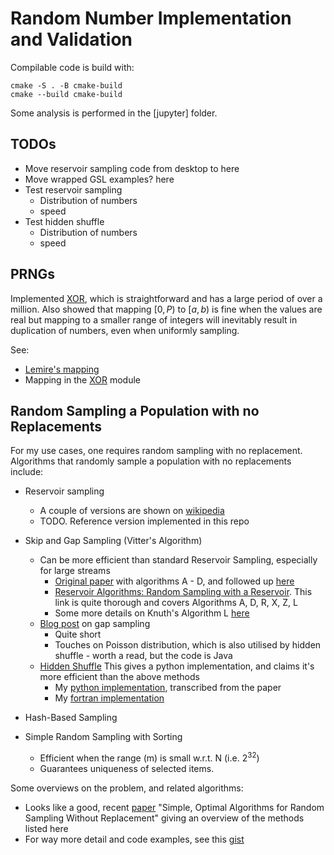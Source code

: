 # Random Number Implementation and Validation

Compilable code is build with:

```shell
cmake -S . -B cmake-build
cmake --build cmake-build
```

Some analysis is performed in the [jupyter] folder.


## TODOs

* Move reservoir sampling code from desktop to here
* Move wrapped GSL examples? here
* Test reservoir sampling 
  * Distribution of numbers
  * speed
* Test hidden shuffle
  * Distribution of numbers
  * speed


## PRNGs

Implemented [XOR](src/fortran/xorshifts.f90), which is straightforward and has a large period of 
over a million. Also showed that mapping $[0, P)$ to $[a, b)$ is fine when the values are real
but mapping to a smaller range of integers will inevitably result in duplication of numbers,
even when uniformly sampling.

See:
* [Lemire's mapping](src/cpp/lemire_mapping.cpp)
* Mapping in the [XOR](src/fortran/xorshifts.f90) module


## Random Sampling a Population with no Replacements

For my use cases, one requires random sampling with no replacement.
Algorithms that randomly sample a population with no replacements include:

* Reservoir sampling
	* A couple of versions are shown on [wikipedia](https://en.wikipedia.org/wiki/Reservoir_sampling)
    * TODO. Reference version implemented in this repo

* Skip and Gap Sampling (Vitter's Algorithm)
	* Can be more efficient than standard Reservoir Sampling, especially for large streams
		* [Original paper](http://www.ittc.ku.edu/~jsv/Papers/Vit84.sampling.pdf)  with algorithms A - D, and followed up [here](http://www.ittc.ku.edu/~jsv/Papers/Vit87.RandomSampling.pdf)
		* [Reservoir Algorithms: Random Sampling with a Reservoir](https://richardstartin.github.io/posts/reservoir-sampling#reservoir-algorithms-random-sampling-with-a-reservoir). This link is quite thorough and covers Algorithms A, D, R, X, Z, L
		* Some more details on Knuth's Algorithm L [here](http://guptamukul.blogspot.com/2009/12/understanding-algorithm-l_05.html)	
	* [Blog post](http://erikerlandson.github.io/blog/2014/09/11/faster-random-samples-with-gap-sampling/) on gap sampling
		* Quite short
		* Touches on Poisson distribution, which is also utilised by hidden shuffle - worth a read, but the code is Java
	* [Hidden Shuffle](http://wrap.warwick.ac.uk/150064)  This gives a python implementation, and claims it's more efficient than the above methods
		* My [python implementation](src/python/hidden_shuffle.py), transcribed from the paper
        * My [fortran implementation](src/fortran/hidden_shuffle.f90)

* Hash-Based Sampling

* Simple Random Sampling with Sorting
	* Efficient when the range (m) is small w.r.t. N (i.e. $2^{32}$)
	* Guarantees uniqueness of selected items.

Some overviews on the problem, and related algorithms:
 * Looks like a good, recent [paper](https://arxiv.org/pdf/2104.05091) "Simple, Optimal Algorithms for Random Sampling Without Replacement" giving an overview of the methods listed here
 * For way more detail and code examples, see this [gist](https://peteroupc.github.io/randomfunc.html)